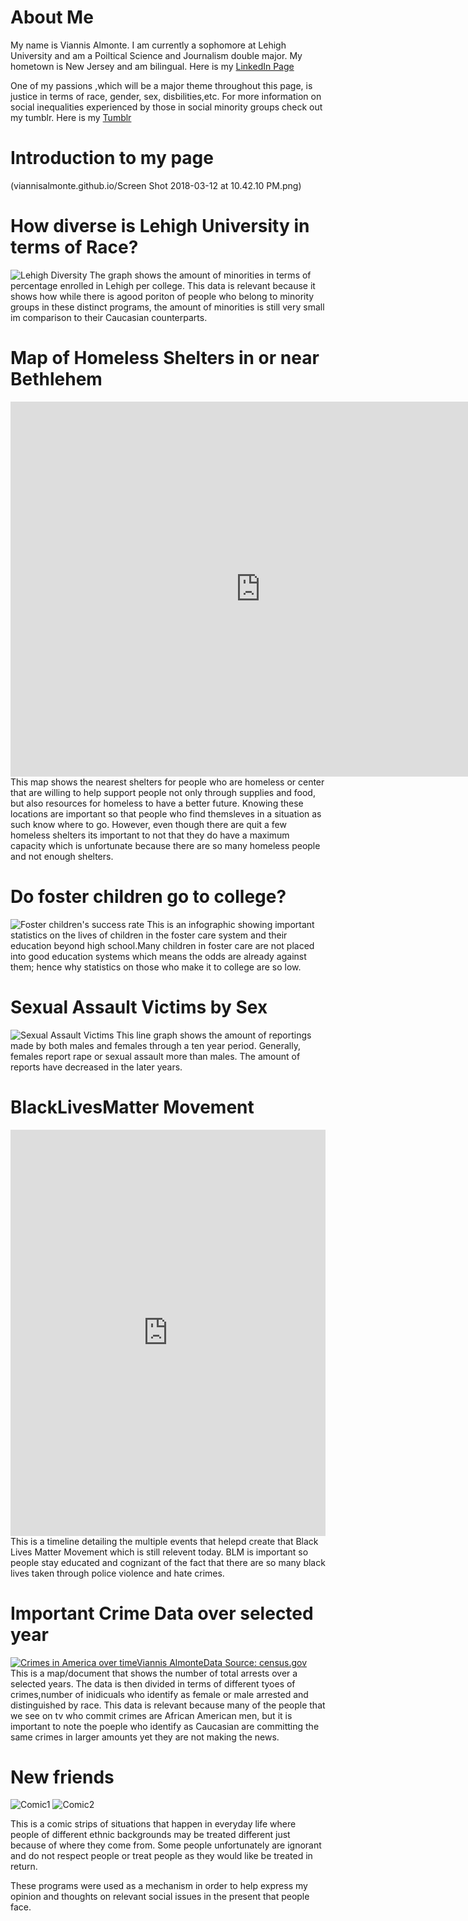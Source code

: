# About Me
My name is Viannis Almonte. I am currently a sophomore at Lehigh University and am a Poiltical Science and Journalism double major. My hometown is New Jersey and am bilingual. Here is my [LinkedIn Page](https://www.linkedin.com/in/viannis-almonte-817803126/)

One of my passions ,which will be a major theme throughout this page, is justice in terms of race, gender, sex, disbilities,etc. For more information on social inequalities experienced by those in social minority groups check out my tumblr. Here is my [Tumblr](https://viannisthingsblog.tumblr.com)

# Introduction to my page
(viannisalmonte.github.io/Screen Shot 2018-03-12 at 10.42.10 PM.png)

# How diverse is Lehigh University in terms of Race? 
![Lehigh Diversity](viannisalmonte.github.io/Fall_2016_enrollment_at_Lehigh_University_Fall_2016_enrollment_chartbuilder.png)
The graph shows the amount of minorities in terms of percentage enrolled in Lehigh per college. This data is relevant because it shows how while there is agood poriton of people who belong to minority groups in these distinct programs, the amount of minorities is still very small im comparison to their Caucasian counterparts.

# Map of Homeless Shelters in or near Bethlehem
<iframe width="800" height="600" scrolling="no" frameborder="no" src="https://fusiontables.google.com/embedviz?q=select+col0+from+16C5zAo0x0CJeXhE7SLWbEjxKq_SGVkbicJHy3k26&amp;viz=MAP&amp;h=false&amp;lat=40.62354366098064&amp;lng=-75.3827079484131&amp;t=1&amp;z=14&amp;l=col0&amp;y=2&amp;tmplt=2&amp;hml=ONE_COL_LAT_LNG"></iframe>
This map shows the nearest shelters for people who are homeless or center that are willing to help support people not only through supplies and food, but also resources for homeless to have a better future. Knowing these locations are important so that people who find themsleves in a situation as such know where to go. However, even though there are quit a few homeless shelters its important to not that they do have a maximum capacity which is unfortunate because there are so many homeless people and not enough shelters.

# Do foster children go to college?
![Foster children's success rate](https://github.com/ViannisAlmonte/viannisalmonte.github.io/blob/master/What%20percentage%20of%20children%20in%20foster%20care%20go%20to%20college%3F.png?raw=true)
This is an infographic showing important statistics on the lives of children in the foster care system and their education beyond high school.Many children in foster care are not placed into good education systems which means the odds are already against them; hence why statistics on those who make it to college are so low.

# Sexual Assault Victims by Sex
![Sexual Assault Victims](viannisalmonte.github.io/Number_of_Sexual_Assault_Rape_Victims_by_Sex_FEMALE_MALE_chartbuilder.png)
 This line graph shows the amount of reportings made by both males and females through a ten year period. Generally, females  report rape or sexual assault more than males. The amount of reports have decreased in the later years.

# BlackLivesMatter Movement
<iframe src='https://cdn.knightlab.com/libs/timeline3/latest/embed/index.html?source=1LsNF2umYRWDAMrsQbXMJDhbaPl_qJXjPklLWoSgRJqo&font=Default&lang=en&initial_zoom=2&height=650' width='100%' height='650' webkitallowfullscreen mozallowfullscreen allowfullscreen frameborder='0'></iframe>
This is a timeline detailing the multiple events that helepd create that Black Lives Matter Movement which is still relevent today. BLM is important so people stay educated and cognizant of the fact that there are so many black lives taken through police violence and hate crimes.

# Important Crime Data over selected year
<div class='tableauPlaceholder' id='viz1520897761941' style='position: relative'><noscript><a href='#'><img alt='Crimes in America over timeViannis AlmonteData Source: census.gov ' src='https:&#47;&#47;public.tableau.com&#47;static&#47;images&#47;SG&#47;SG27N55WG&#47;1_rss.png' style='border: none' /></a></noscript><object class='tableauViz'  style='display:none;'><param name='host_url' value='https%3A%2F%2Fpublic.tableau.com%2F' /> <param name='embed_code_version' value='3' /> <param name='path' value='shared&#47;SG27N55WG' /> <param name='toolbar' value='yes' /><param name='static_image' value='https:&#47;&#47;public.tableau.com&#47;static&#47;images&#47;SG&#47;SG27N55WG&#47;1.png' /> <param name='animate_transition' value='yes' /><param name='display_static_image' value='yes' /><param name='display_spinner' value='yes' /><param name='display_overlay' value='yes' /><param name='display_count' value='yes' /><param name='filter' value='publish=yes' /></object></div><script type='text/javascript'>var divElement = document.getElementById('viz1520897761941');var vizElement = divElement.getElementsByTagName('object')[0];                    vizElement.style.width='100%';vizElement.style.height=(divElement.offsetWidth*0.75)+'px';var scriptElement = document.createElement('script');scriptElement.src = 'https://public.tableau.com/javascripts/api/viz_v1.js';                    vizElement.parentNode.insertBefore(scriptElement, vizElement);</script>
This is a map/document that shows the number of total arrests over a selected years. The data is then divided in terms of different tyoes of crimes,number of inidicuals who identify as female or male arrested and distinguished by race. This data is relevant because many of the people that we see on tv who commit crimes are African American men, but it is important to note the poeple who identify as Caucasian are committing the same crimes in larger amounts yet they are not making the news.

# New friends
![Comic1](https://github.com/ViannisAlmonte/viannisalmonte.github.io/blob/master/Comic1.png?raw=true)
![Comic2](https://github.com/ViannisAlmonte/viannisalmonte.github.io/blob/master/Comic2.png?raw=true)

This is a comic strips of situations that happen in everyday life where people of different ethnic backgrounds may be treated different just because of where they come from. Some people unfortunately are ignorant and do not respect people or treat people as they would like be treated in return.




These programs were used as a mechanism in order to help express my opinion and thoughts on relevant social issues in the present that people face.
